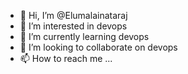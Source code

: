 - 👋 Hi, I’m @Elumalainataraj
- 👀 I’m interested in devops
- 🌱 I’m currently learning devops
- 💞️ I’m looking to collaborate on devops
- 📫 How to reach me ...

<!---
Elumalainataraj/Elumalainataraj is a ✨ special ✨ repository because its `README.md` (this file) appears on your GitHub profile.
You can click the Preview link to take a look at your changes.
--->
